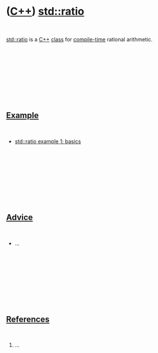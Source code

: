 



 

 

 

 

 

([C++](Cpp.md)) [std::ratio](CppRatio.md)
===========================================

 

[std::ratio](CppRatio.md) is a [C++](Cpp11.md) [class](CppClass.htm)
for [compile-time](CppCompileTime.md) rational arithmetic.

 

 

 

 

 

[Example](CppExample.md)
-------------------------

 

-   [std::ratio example 1: basics](CppRatioExample1.md)

 

 

 

 

 

[Advice](CppAdvice.md)
-----------------------

 

-   ...

 

 

 

 

 

[References](CppReferences.md)
-------------------------------

 

1.  ...

 

 

 

 

 





 



